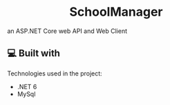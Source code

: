 <h1 align="center" id="title">SchoolManager</h1>

<p id="description">an ASP.NET Core web API and Web Client</p>

  
  
<h2>💻 Built with</h2>

Technologies used in the project:

*   .NET 6
*   MySql
